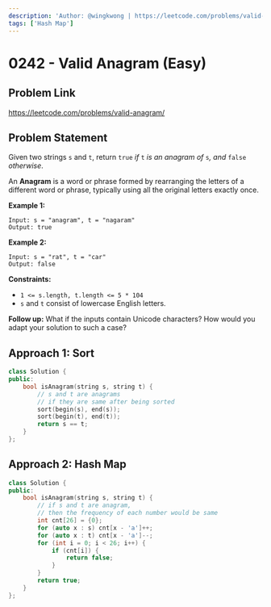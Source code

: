 ```yaml
---
description: 'Author: @wingkwong | https://leetcode.com/problems/valid-anagram/'
tags: ['Hash Map']
---
```


# 0242 - Valid Anagram (Easy)

## Problem Link

https://leetcode.com/problems/valid-anagram/

## Problem Statement

Given two strings `s` and `t`, return `true` _if_ `t` _is an anagram of_ `s`_, and_ `false` _otherwise_.

An **Anagram** is a word or phrase formed by rearranging the letters of a different word or phrase, typically using all the original letters exactly once.

**Example 1:**

```
Input: s = "anagram", t = "nagaram"
Output: true
```

**Example 2:**

```
Input: s = "rat", t = "car"
Output: false
```

**Constraints:**

* `1 <= s.length, t.length <= 5 * 104`
* `s` and `t` consist of lowercase English letters.

**Follow up:** What if the inputs contain Unicode characters? How would you adapt your solution to such a case?

## Approach 1: Sort

<SolutionAuthor name="@wingkwong"/>

```cpp
class Solution {
public:
    bool isAnagram(string s, string t) {
        // s and t are anagrams
        // if they are same after being sorted
        sort(begin(s), end(s));
        sort(begin(t), end(t));
        return s == t;
    }
};
```

## Approach 2: Hash Map

<SolutionAuthor name="@wingkwong"/>

```cpp
class Solution {
public:
    bool isAnagram(string s, string t) {
        // if s and t are anagram, 
        // then the frequency of each number would be same
        int cnt[26] = {0};
        for (auto x : s) cnt[x - 'a']++;
        for (auto x : t) cnt[x - 'a']--;
        for (int i = 0; i < 26; i++) {
            if (cnt[i]) {
                return false;
            }
        }
        return true;
    }
};
```